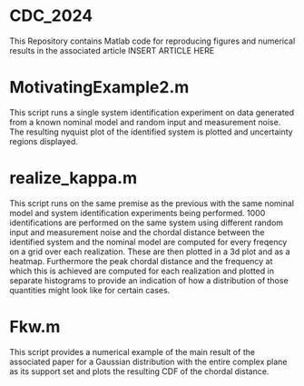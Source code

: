 # CDC_2024
This Repository contains Matlab code for reproducing figures and numerical results in the associated article INSERT ARTICLE HERE


# MotivatingExample2.m
This script runs a single system identification experiment on data generated from a known nominal model and random input and measurement noise. The resulting nyquist plot of the identified system is plotted and uncertainty regions displayed.

# realize_kappa.m
This script runs on the same premise as the previous with the same nominal model and system identification experiments being performed. 1000 identifications are performed on the same system using different random input and measurement noise and the chordal distance between the identified system and the nominal model are computed for every freqency on a grid over each realization. These are then plotted in a 3d plot and as a heatmap. Furthermore the peak chordal distance and the frequency at which this is achieved are computed for each realization and plotted in separate histograms to provide an indication of how a distribution of those quantities might look like for certain cases.

# Fkw.m
This script provides a numerical example of the main result of the associated paper for a Gaussian distribution with the entire complex plane as its support set and plots the resulting CDF of the chordal distance.
